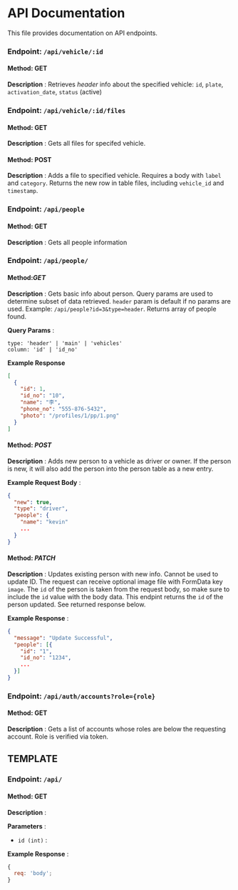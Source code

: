 # API Documentation

This file provides documentation on API endpoints.

### Endpoint: `/api/vehicle/:id`

#### Method: GET

**Description** : Retrieves _header_ info about the specified vehicle: `id`, `plate`, `activation_date`, `status` (active)

### Endpoint: `/api/vehicle/:id/files`

#### Method: GET

**Description** : Gets all files for specifed vehicle.

#### Method: POST

**Description** : Adds a file to specified vehicle. Requires a body with `label` and `category`. Returns the new row in table files, including `vehicle_id` and `timestamp`.

### Endpoint: `/api/people`

#### Method: **GET**

**Description** : Gets all people information

### Endpoint: `/api/people/`

#### Method:_GET_

**Description** : Gets basic info about person. Query params are used to determine subset of data retrieved. `header` param is default if no params are used. Example: `/api/people?id=3&type=header`. Returns array of people found.

**Query Params** :

```
type: 'header' | 'main' | 'vehicles'
column: 'id' | 'id_no'
```

**Example Response**

```json
[
  {
    "id": 1,
    "id_no": "10",
    "name": "李",
    "phone_no": "555-876-5432",
    "photo": "/profiles/1/pp/1.png"
  }
]
```

#### Method: _POST_

**Description** : Adds new person to a vehicle as driver or owner. If the person is new, it will also add the person into the person table as a new entry.

**Example Request Body** :

```json
{
  "new": true,
  "type": "driver",
  "people": {
    "name": "kevin"
    ...
  }
}
```

#### Method: _PATCH_

**Description** : Updates existing person with new info. Cannot be used to update ID. The request can receive optional image file with FormData key `image`. The `id` of the person is taken from the request body, so make sure to include the `id` value with the body data. This endpint returns the `id` of the person updated. See returned response below.

**Example Response** :

```json
{
  "message": "Update Successful",
  "people": [{
    "id": "1",
    "id_no": "1234",
    ...
  }]
}
```

### Endpoint: `/api/auth/accounts?role={role}`

#### Method: **GET**

**Description** : Gets a list of accounts whose roles are below the requesting account. Role is verified via token. 


## TEMPLATE

### Endpoint: `/api/`

#### Method: **GET**

**Description** :

**Parameters** :

- `id (int)` :

**Example Response** :

```javascript
{
  req: 'body';
}
```
